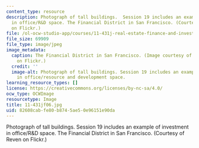 ```yaml
---
content_type: resource
description: Photograph of tall buildings.  Session 19 includes an example of investment
  in office/R&D space. The Financial District in San Francisco. (Courtesy of Reven
  on Flickr.)
file: /ol-ocw-studio-app/courses/11-431j-real-estate-finance-and-investment-fall-2006/82608cabfe80b8745ae50e96151e90da_11-431jf06.jpg
file_size: 69909
file_type: image/jpeg
image_metadata:
  caption: The Financial District in San Francisco. (Image courtesy of [Reven](http://www.flickr.com/photos/reven/369364168/)
    on Flickr.)
  credit: ''
  image-alt: Photograph of tall buildings. Session 19 includes an example of investment
    in office/resource and development space.
learning_resource_types: []
license: https://creativecommons.org/licenses/by-nc-sa/4.0/
ocw_type: OCWImage
resourcetype: Image
title: 11-431jf06.jpg
uid: 82608cab-fe80-b874-5ae5-0e96151e90da
---
```

Photograph of tall buildings.  Session 19 includes an example of investment in office/R&D space. The Financial District in San Francisco. (Courtesy of Reven on Flickr.)